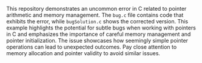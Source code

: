 This repository demonstrates an uncommon error in C related to pointer arithmetic and memory management. The `bug.c` file contains code that exhibits the error, while `bugSolution.c` shows the corrected version. This example highlights the potential for subtle bugs when working with pointers in C and emphasizes the importance of careful memory management and pointer initialization.  The issue showcases how seemingly simple pointer operations can lead to unexpected outcomes.  Pay close attention to memory allocation and pointer validity to avoid similar issues.